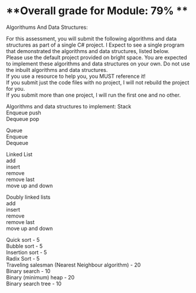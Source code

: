 # **Overall grade for Module: 79% ** 
Algorithums And Data Structures:

For this assessment, you will submit the following algorithms and data structures as part of a single
C# project. I Expect to see a single program that demonstrated the algorithms and data structures,
listed below.  
Please use the default project provided on bright space. 
You are expected to implement these algorithms and data structures on your own. Do not use the
inbuilt algorithms and data structures.  
If you use a resource to help you, you MUST reference it!  
If you submit just the code files with no project, I will not rebuild the project for you.  
If you submit more than one project, I will run the first one and no other.  

Algorithms and data structures to implement:
Stack  
Enqueue push  
Dequeue pop  

Queue  
Enqueue  
Dequeue  

Linked List  
add  
insert  
remove  
remove last  
move up and down  

Doubly linked lists  
add  
insert  
remove  
remove last  
move up and down  

Quick sort - 5  
Bubble sort - 5  
Insertion sort - 5  
Radix Sort - 5  
Traveling salesman (Nearest Neighbour algorithm) - 20  
Binary search - 10  
Binary (minimum) heap - 20  
Binary search tree - 10
